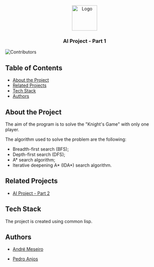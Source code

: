 <br/>
<p align="center">
  <a href="https://github.com/p3dro4/ai-project-1">
    <img src="https://i.imgur.com/KyY6wSG.png" alt="Logo" width="80" height="80">
  </a>
  <h3 align="center">AI Project - Part 1</h3>
</p>

![Contributors](https://img.shields.io/github/contributors/p3dro4/ai-project-1?color=dark-green)

## Table of Contents

* [About the Project](#about-the-project)
* [Related Projects](#related-projects)
* [Tech Stack](#tech-stack)
* [Authors](#authors)

## About the Project

The aim of the program is to solve the "Knight's Game" with only one player.

The algorithm used to solve the problem are the following:

* Breadth-first search (BFS);
* Depth-first search (DFS);
* A* search algorithm;
* Iterative deepening A* (IDA*) search algorithm.

## Related Projects

* [AI Project - Part 2](https://github.com/p3dro4/ai-project-2)

## Tech Stack

The project is created using common lisp.

## Authors

* [André Meseiro](https://github.com/andre-meseiro)

* [Pedro Anjos](https://github.com/p3dro4)
